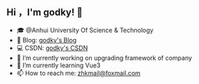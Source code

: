 ## Hi ，I'm godky! :wave:
<!--
<img align='right' src="https://github-readme-stats.vercel.app/api?username=godky&show_icons=true&theme=radical">  </br>  
- 👯 I’m looking to collaborate on ...
- 🤔 I’m looking for help with ...
- 💬 Ask me about ...
- 😄 Pronouns: ...
- ⚡ Fun fact: ...
-->
- 🎓 @Anhui University Of Science & Technology </br>  
- 📰 Blog:  [godky's Blog](https://github.com/godky/blog/issues) </br>  
- :computer: CSDN: [godky's CSDN](https://blog.csdn.net/a357951314?spm=1010.2135.3001.5113)
- 🔭 I’m currently working on upgrading framework of company
- 🌱 I’m currently learning Vue3
- 📫 How to reach me: zhkmail@foxmail.com
